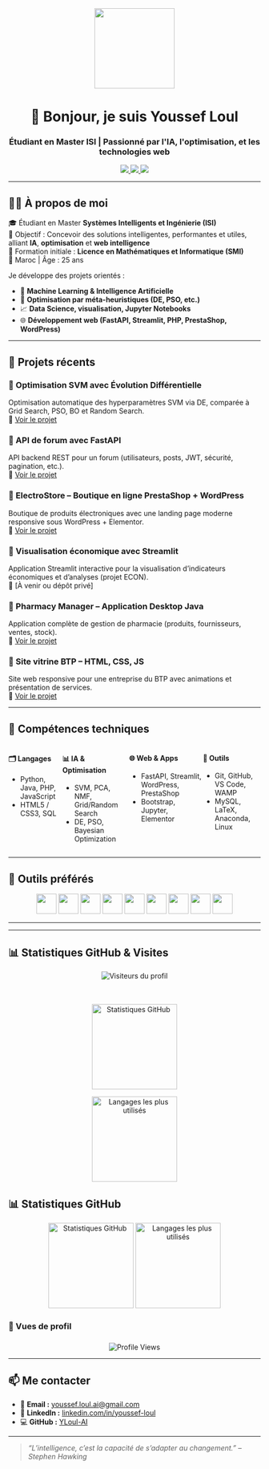 <!-- Header -->
<div align="center">
  <img src="https://media.giphy.com/media/M9gbBd9nbDrOTu1Mqx/giphy.gif" height="160" />
  
  <h1>👋 Bonjour, je suis Youssef Loul</h1>
  <h3>Étudiant en Master ISI | Passionné par l'IA, l'optimisation, et les technologies web</h3>

  <p align="center">
    <a href="mailto:youssef.loul.ai@gmail.com">
      <img src="https://img.shields.io/badge/Email-D14836?style=for-the-badge&logo=gmail&logoColor=white" />
    </a>
    <a href="https://www.linkedin.com/in/loul-youssef-21777819a/" target="_blank">
      <img src="https://img.shields.io/badge/LinkedIn-0A66C2?style=for-the-badge&logo=linkedin&logoColor=white" />
    </a>
    <a href="https://github.com/YLoul-AI">
      <img src="https://img.shields.io/badge/GitHub-181717?style=for-the-badge&logo=github&logoColor=white" />
    </a>
  </p>
</div>

---

## 👨‍🎓 À propos de moi

🎓 Étudiant en Master **Systèmes Intelligents et Ingénierie (ISI)**  
🎯 Objectif : Concevoir des solutions intelligentes, performantes et utiles, alliant **IA**, **optimisation** et **web intelligence**  
🧠 Formation initiale : **Licence en Mathématiques et Informatique (SMI)**  
📍 Maroc | Âge : 25 ans  

Je développe des projets orientés :
- 🤖 **Machine Learning & Intelligence Artificielle**
- 🧬 **Optimisation par méta-heuristiques (DE, PSO, etc.)**
- 📈 **Data Science, visualisation, Jupyter Notebooks**
- 🌐 **Développement web (FastAPI, Streamlit, PHP, PrestaShop, WordPress)**

---

## 🚀 Projets récents

### 🔹 Optimisation SVM avec Évolution Différentielle
Optimisation automatique des hyperparamètres SVM via DE, comparée à Grid Search, PSO, BO et Random Search.  
📁 [Voir le projet](https://github.com/YLoul-AI/svm_de_optimization)

### 🔹 API de forum avec FastAPI
API backend REST pour un forum (utilisateurs, posts, JWT, sécurité, pagination, etc.).  
📁 [Voir le projet](https://github.com/YLoul-AI/forum-fastapi)

### 🔹 ElectroStore – Boutique en ligne PrestaShop + WordPress
Boutique de produits électroniques avec une landing page moderne responsive sous WordPress + Elementor.  
📁 [Voir le projet](https://github.com/YLoul-AI/electrostore)

### 🔹 Visualisation économique avec Streamlit
Application Streamlit interactive pour la visualisation d’indicateurs économiques et d’analyses (projet ECON).  
📁 [À venir ou dépôt privé]

### 🔹 Pharmacy Manager – Application Desktop Java
Application complète de gestion de pharmacie (produits, fournisseurs, ventes, stock).  
📁 [Voir le projet](https://github.com/YLoul-AI/PharmacyManager)

### 🔹 Site vitrine BTP – HTML, CSS, JS
Site web responsive pour une entreprise du BTP avec animations et présentation de services.  
📁 [Voir le projet](https://github.com/YLoul-AI/web-btp-site)

---

## 🧠 Compétences techniques

<div style="display: flex; justify-content: space-between;">
  <div>
    <h4>🗂️ Langages</h4>
    <ul>
      <li>Python, Java, PHP, JavaScript</li>
      <li>HTML5 / CSS3, SQL</li>
    </ul>
  </div>
  <div>
    <h4>📊 IA & Optimisation</h4>
    <ul>
      <li>SVM, PCA, NMF, Grid/Random Search</li>
      <li>DE, PSO, Bayesian Optimization</li>
    </ul>
  </div>
  <div>
    <h4>🌐 Web & Apps</h4>
    <ul>
      <li>FastAPI, Streamlit, WordPress, PrestaShop</li>
      <li>Bootstrap, Jupyter, Elementor</li>
    </ul>
  </div>
  <div>
    <h4>🧰 Outils</h4>
    <ul>
      <li>Git, GitHub, VS Code, WAMP</li>
      <li>MySQL, LaTeX, Anaconda, Linux</li>
    </ul>
  </div>
</div>

---

## 🧪 Outils préférés

<div align="center">
  <img src="https://cdn.jsdelivr.net/gh/devicons/devicon/icons/python/python-original.svg" height="40" />
  <img src="https://cdn.jsdelivr.net/gh/devicons/devicon/icons/fastapi/fastapi-original.svg" height="40" />
  <img src="https://cdn.jsdelivr.net/gh/devicons/devicon/icons/streamlit/streamlit-original.svg" height="40" />
  <img src="https://cdn.jsdelivr.net/gh/devicons/devicon/icons/jupyter/jupyter-original.svg" height="40" />
  <img src="https://cdn.jsdelivr.net/gh/devicons/devicon/icons/mysql/mysql-original.svg" height="40" />
  <img src="https://cdn.jsdelivr.net/gh/devicons/devicon/icons/php/php-original.svg" height="40" />
  <img src="https://cdn.jsdelivr.net/gh/devicons/devicon/icons/wordpress/wordpress-original.svg" height="40" />
  <img src="https://cdn.jsdelivr.net/gh/devicons/devicon/icons/docker/docker-original.svg" height="40" />
  <img src="https://cdn.jsdelivr.net/gh/devicons/devicon/icons/vscode/vscode-original.svg" height="40" />
</div>

---
---

## 📊 Statistiques GitHub & Visites

<div align="center">
  
  <!-- Compteur de visiteurs -->
  <img src="https://komarev.com/ghpvc/?username=YLoul-AI&label=Nombre%20de%20visites&color=0e75b6&style=flat-square" alt="Visiteurs du profil" />
  
  <!-- Statistiques GitHub -->
  <br><br>
  <img src="https://github-readme-stats.vercel.app/api?username=YLoul-AI&show_icons=true&theme=github_dark&hide=issues&locale=fr" height="170" alt="Statistiques GitHub" />
  
  <!-- Langages les plus utilisés -->
  <img src="https://github-readme-stats.vercel.app/api/top-langs/?username=YLoul-AI&layout=compact&theme=github_dark&hide=html,css" height="170" alt="Langages les plus utilisés" />
  
</div>


## 📊 Statistiques GitHub

<div align="center">
  <img src="https://github-readme-stats.vercel.app/api?username=YLoul-AI&show_icons=true&theme=github_dark&hide=issues&locale=fr" height="170" alt="Statistiques GitHub" />
  <img src="https://github-readme-stats.vercel.app/api/top-langs/?username=YLoul-AI&layout=compact&theme=github_dark&hide=html,css" height="170" alt="Langages les plus utilisés" />
</div>


<h3 align="left">👀 Vues de profil</h3>

###

<div align="center">
  <img src="https://komarev.com/ghpvc/?username=YLoul-AI&color=brightgreen&style=flat" alt="Profile Views" />
</div>

---

## 📫 Me contacter

- 💌 **Email :** youssef.loul.ai@gmail.com  
- 🔗 **LinkedIn :** [linkedin.com/in/youssef-loul](https://www.linkedin.com/in/loul-youssef-21777819a)  
- 💻 **GitHub :** [YLoul-AI](https://github.com/YLoul-AI)

---

> _“L’intelligence, c’est la capacité de s’adapter au changement.” – Stephen Hawking_
